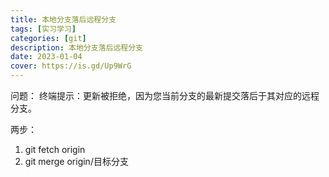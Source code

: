 ```yaml
---
title: 本地分支落后远程分支
tags: [实习学习]
categories: [git]
description: 本地分支落后远程分支
date: 2023-01-04
cover: https://is.gd/Up9WrG
---
```


问题：
终端提示：更新被拒绝，因为您当前分支的最新提交落后于其对应的远程分支。

两步：

1. git fetch origin
2. git merge origin/目标分支
